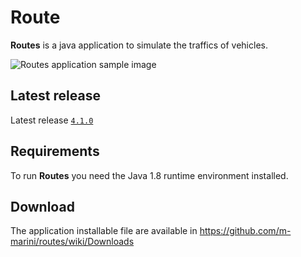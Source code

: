 # Route

**Routes** is a java application to  simulate the traffics of vehicles.

![Routes application sample image](https://raw.github.com/m-marini/routes/master/images/routes-sample.png)

## Latest release

Latest release [`4.1.0`](https://github.com/m-marini/routes/tree/routes-4.1.0)

## Requirements

To run **Routes** you need the Java 1.8 runtime environment installed.

## Download

The application installable file are available in https://github.com/m-marini/routes/wiki/Downloads
